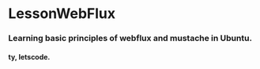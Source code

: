 # LessonWebFlux

### Learning basic principles of webflux and mustache in Ubuntu.
#### ty, letscode.
